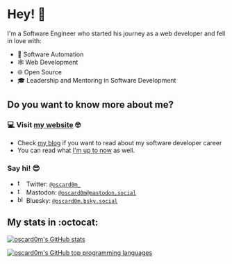 
# Hey! 👋

I'm a Software Engineer who started his journey as a web developer and fell in love with:

- 🤖 Software Automation
- 🕸 Web Development
- 🌐 Open Source
- 🎓 Leadership and Mentoring in Software Development

## Do you want to know more about me? 
### 💻 Visit [my website](https://oscardom.dev) 🤓
- Check [my blog](https://www.oscardom.dev/blog) if you want to read about my software developer career
- You can read what [I'm up to now](https://www.oscardom.dev/now) as well.
### Say hi! 😎
   - <img src="https://user-images.githubusercontent.com/2574275/189500553-685e13bf-d320-4399-9170-6444d4653d11.png" alt="twitter logo" height="16px"> Twitter: [`@oscard0m_`](https://twitter.com/oscard0m_)
   - <img src="https://user-images.githubusercontent.com/2574275/220764474-36f7a98d-9393-433a-95b9-3743046c5ebc.png" alt="twitter logo" height="16px"> Mastodon: [`@oscard0m@mastodon.social`](https://mastodon.social/@oscardom)
   - <img src="https://github.com/user-attachments/assets/2485addf-6f8c-4307-8b83-33e1c96bdd39" alt="bluesky logo" height="16px"> Bluesky: [`@oscard0m.bsky.social`](https://bsky.app/profile/oscard0m.bsky.social)

## My stats in :octocat:
[![oscard0m's GitHub stats](https://github-readme-stats.vercel.app/api?username=oscard0m&count_private=true&show_icons=true&theme=great-gatsby)](https://github.com/anuraghazra/github-readme-stats)

[![oscard0m's GitHub top programming languages](https://github-readme-stats.vercel.app/api/top-langs/?username=oscard0m&langs_count=8&layout=compact&theme=great-gatsby)](https://github.com/anuraghazra/github-readme-stats)
